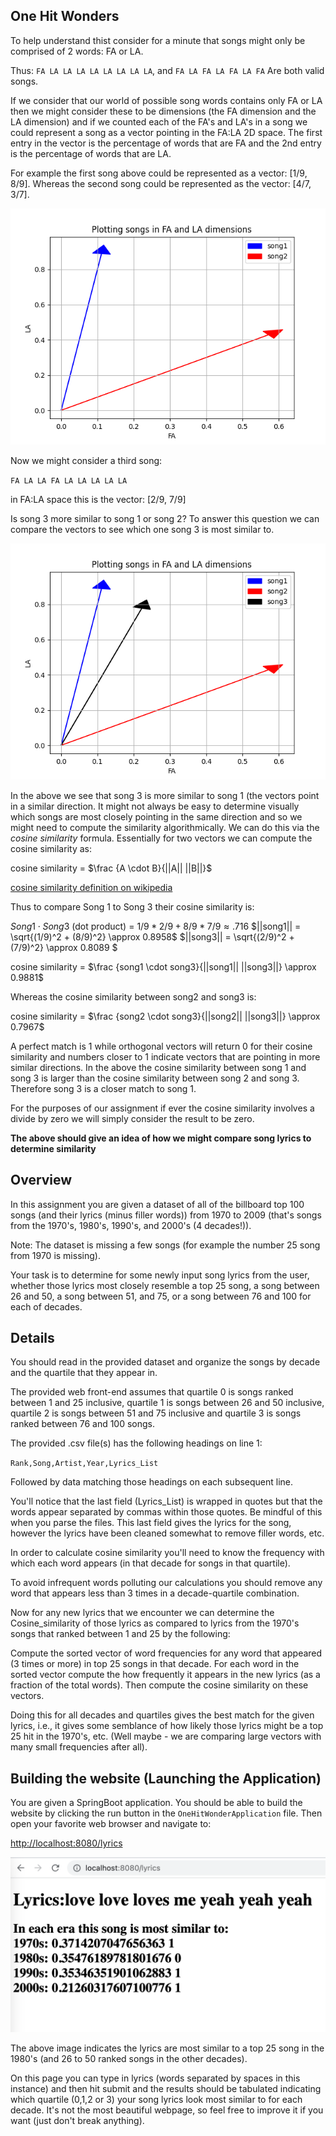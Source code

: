 
## One Hit Wonders

To help understand thist consider for a minute that songs might only be comprised of 2 words: FA or LA.

Thus: `FA LA LA LA LA LA LA LA LA`, and
`FA LA FA LA FA LA FA`
Are both valid songs.

If we consider that our world of possible song words contains only FA or LA then we might consider these to be dimensions (the FA dimension and the LA dimension) and if we counted each of the FA's and LA's in a song we could represent a song as a vector pointing in the FA:LA 2D space. The first entry in the vector is the percentage of words that are FA and the 2nd entry is the percentage of words that are LA.

For example the first song above could be represented as a vector: [1/9, 8/9]. Whereas the second song could be represented as the vector: [4/7, 3/7].

![Songs plotted in FA and LA dimensions](resources/FALAPlot1.png)

Now we might consider a third song:

`FA LA LA FA LA LA LA LA LA`

in FA:LA space this is the vector: [2/9, 7/9]

Is song 3 more similar to song 1 or song 2? To answer this question we can compare the vectors to see which one song 3 is most similar to.

![Songs plotted in FA and LA dimensions](resources/FALAPlot2.png)

In the above we see that song 3 is more similar to song 1 (the vectors point in a similar direction. It might not always be easy to determine visually which songs are most closely pointing in the same direction and so we might need to compute the similarity algorithmically. We can do this via the *cosine similarity* formula. Essentially for two vectors we can compute the cosine similarity as:

cosine similarity = $\frac {A \cdot B}{||A|| ||B||}$

[cosine similarity definition on wikipedia](https://en.wikipedia.org/wiki/Cosine_similarity)

Thus to compare Song 1 to Song 3 their cosine similarity is:

$Song1 \cdot Song3$ (dot product) = $1/9 * 2/9 + 8/9 * 7/9 \approx .716$
$||song1|| = \sqrt{(1/9)^2 + (8/9)^2} \approx 0.8958$
$||song3|| = \sqrt{(2/9)^2 + (7/9)^2} \approx 0.8089 $

cosine similarity = $\frac {song1 \cdot song3}{||song1|| ||song3||}  \approx 0.9881$

Whereas the cosine similarity between song2 and song3 is:

cosine similarity = $\frac {song2 \cdot song3}{||song2|| ||song3||}  \approx 0.7967$

A perfect match is 1 while orthogonal vectors will return 0 for their cosine similarity and numbers closer to 1 indicate vectors that are pointing in more similar directions. In the above the cosine similarity between song 1 and song 3 is larger than the cosine similarity between song 2 and song 3. Therefore song 3 is a closer match to song 1.

For the purposes of our assignment if ever the cosine similarity involves a divide by zero we will simply consider the result to be zero.

**The above should give an idea of how we might compare song lyrics to determine similarity**

## Overview

In this assignment you are given a dataset of all of the billboard top 100 songs (and their lyrics (minus filler words)) from 1970 to 2009 (that's songs from the 1970's, 1980's, 1990's, and 2000's (4 decades!)).

Note: The dataset is missing a few songs (for example the number 25 song from 1970 is missing).

Your task is to determine for some newly input song lyrics from the user, whether those lyrics most closely resemble a top 25 song, a song between 26 and 50, a song between 51, and 75, or a song between 76 and 100 for each of decades.

## Details

You should read in the provided dataset and organize the songs by decade and the quartile that they appear in.

The provided web front-end assumes that quartile 0 is songs ranked between 1 and 25 inclusive, quartile 1 is songs between 26 and 50 inclusive, quartile 2 is songs between 51 and 75 inclusive and quartile 3 is songs ranked between 76 and 100 songs.

The provided .csv file(s) has the following headings on line 1:

`Rank,Song,Artist,Year,Lyrics_List`

Followed by data matching those headings on each subsequent line.

You'll notice that the last field (Lyrics_List) is wrapped in quotes but that the words appear separated by commas within those quotes. Be mindful of this when you parse the files. This last field gives the lyrics for the song, however the lyrics have been cleaned somewhat to remove filler words, etc.

In order to calculate cosine similarity you'll need to know the frequency with which each word appears (in that decade for songs in that quartile).

To avoid infrequent words polluting our calculations you should remove any word that appears less than 3 times in a decade-quartile combination.

Now for any new lyrics that we encounter we can determine the Cosine_similarity of those lyrics as compared to lyrics from the 1970's songs that ranked between 1 and 25 by the following:

Compute the sorted vector of word frequencies for any word that appeared (3 times or more) in top 25 songs in that decade. For each word in the sorted vector compute the how frequently it appears in the new lyrics (as a fraction of the total words). Then compute the cosine similarity on these vectors.

Doing this for all decades and quartiles gives the best match for the given lyrics, i.e., it gives some semblance of how likely those lyrics might be a top 25 hit in the 1970's, etc. (Well maybe - we are comparing large vectors with many small frequencies after all).

## Building the website (Launching the Application)

You are given a SpringBoot application. You should be able to build the website by clicking the run button in the `OneHitWonderApplication` file. Then open your favorite web browser and navigate to:

[http://localhost:8080/lyrics](http://localhost:8080/lyrics)

![lyrics page example](resources/loves_me.png)

The above image indicates the lyrics are most similar to a top 25 song in the 1980's (and 26 to 50 ranked songs in the other decades).

On this page you can type in lyrics (words separated by spaces in this instance) and then hit submit and the results should be tabulated indicating which quartile (0,1,2 or 3) your song lyrics look most similar to for each decade. It's not the most beautiful webpage, so feel free to improve it if you want (just don't break anything).



